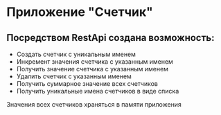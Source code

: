 # Приложение "Счетчик"
##  Посредством RestApi создана возможность:
- Создать счетчик с уникальным именем
- Инкремент значения счетчика с указанным именем
- Получить значение счетчика с указанным именем
- Удалить счетчик с указанным именем
- Получить суммарное значение всех счетчиков
- Получить уникальные имена счетчиков в виде списка

Значения всех счетчиков храняться в памяти приложения